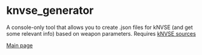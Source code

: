 # knvse_generator
A console-only tool that allows you to create .json files for kNVSE (and get some relevant info) based on weapon parameters.
Requires [kNVSE sources](https://github.com/korri123/kNVSE)

[Main page](https://www.nexusmods.com/newvegas/mods/75569)
